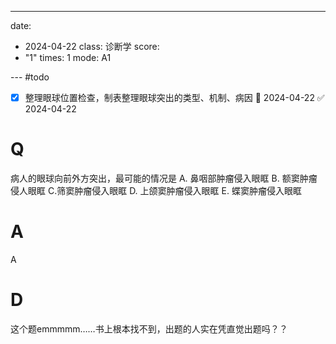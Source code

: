 ---
date:
  - 2024-04-22
class: 诊断学
score:
  - "1"
times: 1
mode: A1

--- #todo
- [x] 整理眼球位置检查，制表整理眼球突出的类型、机制、病因 📅 2024-04-22 ✅ 2024-04-22


# Q
病人的眼球向前外方突出，最可能的情况是
A. 鼻咽部肿瘤侵入眼眶 
B. 额窦肿瘤侵人眼眶 
C.筛窦肿瘤侵入眼眶
D. 上颌窦肿瘤侵入眼眶 
E. 蝶窦肿瘤侵入眼眶

# A

A



# D
这个题emmmmm……书上根本找不到，出题的人实在凭直觉出题吗？？